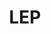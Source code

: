 ---
# This topic lives at
# https://digital.gov/topics/lep

slug: "lep"

# Topic Title
title: "LEP"

# description — keep it short and clear
summary: ""


# Weight
weight: 1

# For more information on managing topics,
# see https://github.com/GSA/digitalgov.gov/wiki
---